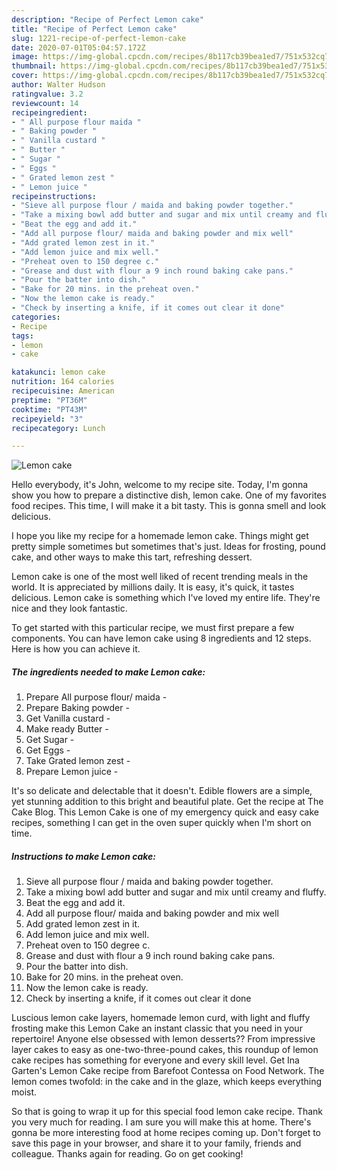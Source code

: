 ```yaml
---
description: "Recipe of Perfect Lemon cake"
title: "Recipe of Perfect Lemon cake"
slug: 1221-recipe-of-perfect-lemon-cake
date: 2020-07-01T05:04:57.172Z
image: https://img-global.cpcdn.com/recipes/8b117cb39bea1ed7/751x532cq70/lemon-cake-recipe-main-photo.jpg
thumbnail: https://img-global.cpcdn.com/recipes/8b117cb39bea1ed7/751x532cq70/lemon-cake-recipe-main-photo.jpg
cover: https://img-global.cpcdn.com/recipes/8b117cb39bea1ed7/751x532cq70/lemon-cake-recipe-main-photo.jpg
author: Walter Hudson
ratingvalue: 3.2
reviewcount: 14
recipeingredient:
- " All purpose flour maida "
- " Baking powder "
- " Vanilla custard "
- " Butter "
- " Sugar "
- " Eggs "
- " Grated lemon zest "
- " Lemon juice "
recipeinstructions:
- "Sieve all purpose flour / maida and baking powder together."
- "Take a mixing bowl add butter and sugar and mix until creamy and fluffy."
- "Beat the egg and add it."
- "Add all purpose flour/ maida and baking powder and mix well"
- "Add grated lemon zest in it."
- "Add lemon juice and mix well."
- "Preheat oven to 150 degree c."
- "Grease and dust with flour a 9 inch round baking cake pans."
- "Pour the batter into dish."
- "Bake for 20 mins. in the preheat oven."
- "Now the lemon cake is ready."
- "Check by inserting a knife, if it comes out clear it done"
categories:
- Recipe
tags:
- lemon
- cake

katakunci: lemon cake 
nutrition: 164 calories
recipecuisine: American
preptime: "PT36M"
cooktime: "PT43M"
recipeyield: "3"
recipecategory: Lunch

---
```



![Lemon cake](https://img-global.cpcdn.com/recipes/8b117cb39bea1ed7/751x532cq70/lemon-cake-recipe-main-photo.jpg)

Hello everybody, it's John, welcome to my recipe site. Today, I'm gonna show you how to prepare a distinctive dish, lemon cake. One of my favorites food recipes. This time, I will make it a bit tasty. This is gonna smell and look delicious.

I hope you like my recipe for a homemade lemon cake. Things might get pretty simple sometimes but sometimes that&#39;s just. Ideas for frosting, pound cake, and other ways to make this tart, refreshing dessert.

Lemon cake is one of the most well liked of recent trending meals in the world. It is appreciated by millions daily. It is easy, it's quick, it tastes delicious. Lemon cake is something which I've loved my entire life. They're nice and they look fantastic.


To get started with this particular recipe, we must first prepare a few components. You can have lemon cake using 8 ingredients and 12 steps. Here is how you can achieve it.

<!--inarticleads1-->

##### The ingredients needed to make Lemon cake:

1. Prepare  All purpose flour/ maida -
1. Prepare  Baking powder -
1. Get  Vanilla custard -
1. Make ready  Butter -
1. Get  Sugar -
1. Get  Eggs -
1. Take  Grated lemon zest -
1. Prepare  Lemon juice -


It&#39;s so delicate and delectable that it doesn&#39;t. Edible flowers are a simple, yet stunning addition to this bright and beautiful plate. Get the recipe at The Cake Blog. This Lemon Cake is one of my emergency quick and easy cake recipes, something I can get in the oven super quickly when I&#39;m short on time. 

<!--inarticleads2-->

##### Instructions to make Lemon cake:

1. Sieve all purpose flour / maida and baking powder together.
1. Take a mixing bowl add butter and sugar and mix until creamy and fluffy.
1. Beat the egg and add it.
1. Add all purpose flour/ maida and baking powder and mix well
1. Add grated lemon zest in it.
1. Add lemon juice and mix well.
1. Preheat oven to 150 degree c.
1. Grease and dust with flour a 9 inch round baking cake pans.
1. Pour the batter into dish.
1. Bake for 20 mins. in the preheat oven.
1. Now the lemon cake is ready.
1. Check by inserting a knife, if it comes out clear it done


Luscious lemon cake layers, homemade lemon curd, with light and fluffy frosting make this Lemon Cake an instant classic that you need in your repertoire! Anyone else obsessed with lemon desserts?? From impressive layer cakes to easy as one-two-three-pound cakes, this roundup of lemon cake recipes has something for everyone and every skill level. Get Ina Garten&#39;s Lemon Cake recipe from Barefoot Contessa on Food Network. The lemon comes twofold: in the cake and in the glaze, which keeps everything moist. 

So that is going to wrap it up for this special food lemon cake recipe. Thank you very much for reading. I am sure you will make this at home. There's gonna be more interesting food at home recipes coming up. Don't forget to save this page in your browser, and share it to your family, friends and colleague. Thanks again for reading. Go on get cooking!

